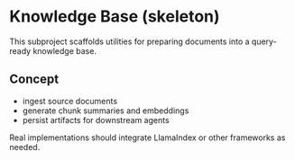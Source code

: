 # Knowledge Base (skeleton)

This subproject scaffolds utilities for preparing documents into a query-ready knowledge base.

## Concept

- ingest source documents
- generate chunk summaries and embeddings
- persist artifacts for downstream agents

Real implementations should integrate LlamaIndex or other frameworks as needed.
